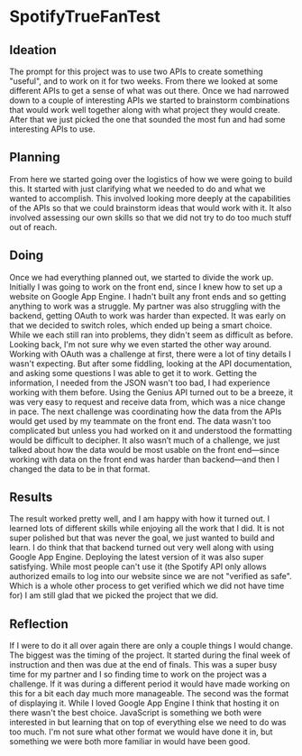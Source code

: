 # SpotifyTrueFanTest
## Ideation
The prompt for this project was to use two APIs to create something "useful", and to work on it for two weeks. From there we looked at some different APIs to 
get a sense of what was out there. Once we had narrowed down to a couple of interesting APIs we started to brainstorm combinations that would work well together 
along with what project they would create. After that we just picked the one that sounded the most fun and had some interesting APIs to use.
## Planning
From here we started going over the logistics of how we were going to build this. It started with just clarifying what we needed to do and what we wanted to 
accomplish. This involved looking more deeply at the capabilities of the APIs so that we could brainstorm ideas that would work with it. It also involved 
assessing our own skills so that we did not try to do too much stuff out of reach. 
## Doing
Once we had everything planned out, we started to divide the work up. Initially I was going to work on the front end, since I knew how to set up a website on
Google App Engine. I hadn't built any front ends and so getting anything to work was a struggle. My partner was also struggling with the backend, getting OAuth 
to work was harder than expected. It was early on that we decided to switch roles, which ended up being a smart choice. While we each still ran into problems, they
didn't seem as difficult as before. Looking back, I'm not sure why we even started the other way around.  
Working with OAuth was a challenge at first, there were a lot of tiny details I wasn't expecting. But after some fiddling, looking at the API documentation, 
and asking some questions I was able to get it to work. Getting the information, I needed from the JSON wasn't too bad, I had experience working with them before.
Using the Genius API turned out to be a breeze, it was very easy to request and receive data from, which was a nice change in pace. 
The next challenge was coordinating how the data from the APIs would get used by my teammate on the front end. The data wasn't too complicated but unless you had 
worked on it and understood the formatting would be difficult to decipher. It also wasn’t much of a challenge, we just talked about how the data would be most 
usable on the front end—since working with data on the front end was harder than backend—and then I changed the data to be in that format.
## Results
The result worked pretty well, and I am happy with how it turned out. I learned lots of different skills while enjoying all the work that I did. It is not super 
polished but that was never the goal, we just wanted to build and learn. I do think that that backend turned out very well along with using Google App Engine. 
Deploying the latest version of it was also super satisfying. While most people can't use it (the Spotify API only allows authorized emails to log into our website 
since we are not "verified as safe". Which is a whole other process to get verified which we did not have time for) I am still glad that we picked the project that 
we did.
## Reflection
If I were to do it all over again there are only a couple things I would change. The biggest was the timing of the project. It started during the final week of 
instruction and then was due at the end of finals. This was a super busy time for my partner and I so finding time to work on the project was a challenge. If it 
was during a different period it would have made working on this for a bit each day much more manageable. The second was the format of displaying it. While I loved 
Google App Engine I think that hosting it on there wasn't the best choice. JavaScript is something we both were interested in but learning that on top of everything
else we need to do was too much. I'm not sure what other format we would have done it in, but something we were both more familiar in would have been good.


